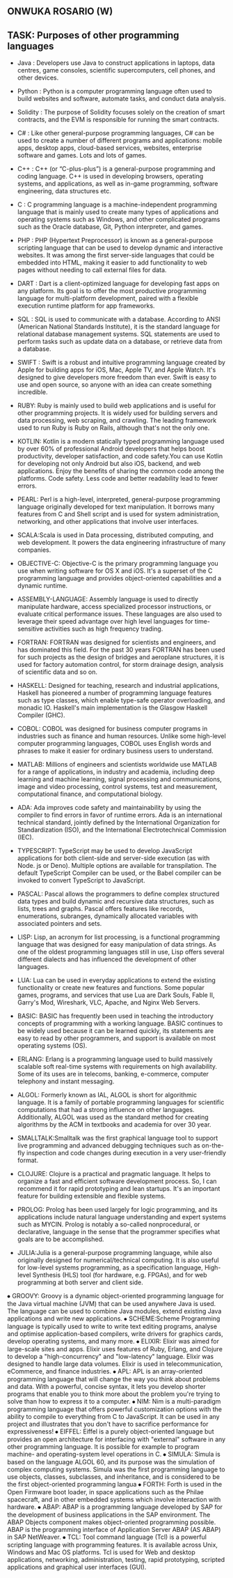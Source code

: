 ## ONWUKA ROSARIO (W)
## TASK: Purposes of other programming languages

-	Java : Developers use Java to construct applications in laptops, data centres, game consoles, scientific supercomputers, cell phones, and other devices.

- Python : Python is  a computer programming language often used to build websites and software, automate tasks, and conduct data analysis.

-	Solidity : The purpose of Solidity focuses solely on the creation of smart contracts, and the EVM is responsible for running the smart contracts.

-	C# : Like other general-purpose programming languages, C# can be used to create a number of different programs and applications: mobile apps, desktop apps, cloud-based services, websites, enterprise software and games. Lots and lots of games.

-	C++ : C++ (or “C-plus-plus”) is a general-purpose programming and coding language. C++ is used in developing browsers, operating systems, and applications, as well as in-game programming, software engineering, data structures etc.

- 	C : C programming language is a machine-independent programming language that is mainly used to create many types of applications and operating systems such as Windows, and other complicated programs such as the Oracle database, Git, Python interpreter, and games.

-	PHP : PHP (Hypertext Preprocessor) is known as a general-purpose scripting language that can be used to develop dynamic and interactive websites. It was among the first server-side languages that could be embedded into HTML, making it easier to add functionality to web pages without needing to call external files for data.

-	DART : Dart is a client-optimized language for developing fast apps on any platform. Its goal is to offer the most productive programming language for multi-platform development, paired with a flexible execution runtime platform for app frameworks.

-	SQL : SQL is used to communicate with a database. According to ANSI (American National Standards Institute), it is the standard language for relational database management systems. SQL statements are used to perform tasks such as update data on a database, or retrieve data from a database.

-	SWIFT : Swift is a robust and intuitive programming language created by Apple for building apps for iOS, Mac, Apple TV, and Apple Watch. It's designed to give developers more freedom than ever. Swift is easy to use and open source, so anyone with an idea can create something incredible.

-	RUBY: Ruby is mainly used to build web applications and is useful for other programming projects. It is widely used for building servers and data processing, web scraping, and crawling. The leading framework used to run Ruby is Ruby on Rails, although that's not the only one.

-	KOTLIN: Kotlin is a modern statically typed programming language used by over 60% of professional Android developers that helps boost productivity, developer satisfaction, and code safety.You can use Kotlin for developing not only Android but also iOS, backend, and web applications. Enjoy the benefits of sharing the common code among the platforms. Code safety. Less code and better readability lead to fewer errors.

-	PEARL: Perl is a high-level, interpreted, general-purpose programming language originally developed for text manipulation. It borrows many features from C and Shell script and is used for system administration, networking, and other applications that involve user interfaces.

-	SCALA:Scala is used in Data processing, distributed computing, and web development. It powers the data engineering infrastructure of many companies.

-	OBJECTIVE-C: Objective-C is the primary programming language you use when writing software for OS X and iOS. It's a superset of the C programming language and provides object-oriented capabilities and a dynamic runtime. 

-	ASSEMBLY-LANGUAGE: Assembly language is used to directly manipulate hardware, access specialized processor instructions, or evaluate critical performance issues. These languages are also used to leverage their speed advantage over high level languages for time-sensitive activities such as high frequency trading.

-	FORTRAN: FORTRAN was designed for scientists and engineers, and has dominated this field. For the past 30 years FORTRAN has been used for such projects as the design of bridges and aeroplane structures, it is used for factory automation control, for storm drainage design, analysis of scientific data and so on.

-	HASKELL: Designed for teaching, research and industrial applications, Haskell has pioneered a number of programming language features such as type classes, which enable type-safe operator overloading, and monadic IO. Haskell's main implementation is the Glasgow Haskell Compiler (GHC).

-	COBOL: COBOL was designed for business computer programs in industries such as finance and human resources. Unlike some high-level computer programming languages, COBOL uses English words and phrases to make it easier for ordinary business users to understand.

-	MATLAB: Millions of engineers and scientists worldwide use MATLAB for a range of applications, in industry and academia, including deep learning and machine learning, signal processing and communications, image and video processing, control systems, test and measurement, computational finance, and computational biology.

-	ADA: Ada improves code safety and maintainability by using the compiler to find errors in favor of runtime errors. Ada is an international technical standard, jointly defined by the International Organization for Standardization (ISO), and the International Electrotechnical Commission (IEC).

-	TYPESCRIPT: TypeScript may be used to develop JavaScript applications for both client-side and server-side execution (as with Node. js or Deno). Multiple options are available for transpilation. The default TypeScript Compiler can be used, or the Babel compiler can be invoked to convert TypeScript to JavaScript.

-	PASCAL: Pascal allows the programmers to define complex structured data types and build dynamic and recursive data structures, such as lists, trees and graphs. Pascal offers features like records, enumerations, subranges, dynamically allocated variables with associated pointers and sets.

-	LISP: Lisp, an acronym for list processing, is a functional programming language that was designed for easy manipulation of data strings. As one of the oldest programming languages still in use, Lisp offers several different dialects and has influenced the development of other languages.

-	LUA: Lua can be used in everyday applications to extend the existing functionality or create new features and functions. Some popular games, programs, and services that use Lua are Dark Souls, Fable II, Garry's Mod, Wireshark, VLC, Apache, and Nginx Web Servers.

-	BASIC: BASIC has frequently been used in teaching the introductory concepts of programming with a working language. BASIC continues to be widely used because it can be learned quickly, its statements are easy to read by other programmers, and support is available on most operating systems (OS).

-	ERLANG: Erlang is a programming language used to build massively scalable soft real-time systems with requirements on high availability. Some of its uses are in telecoms, banking, e-commerce, computer telephony and instant messaging.

-	ALGOL: Formerly known as IAL, ALGOL is short for algorithmic language. It is a family of portable programming languages for scientific computations that had a strong influence on other languages. Additionally, ALGOL was used as the standard method for creating algorithms by the ACM in textbooks and academia for over 30 year.

-	SMALLTALK:Smalltalk was the first graphical language tool to support live programming and advanced debugging techniques such as on-the-fly inspection and code changes during execution in a very user-friendly format.

-	CLOJURE: Clojure is a practical and pragmatic language. It helps to organize a fast and efficient software development process. So, I can recommend it for rapid prototyping and lean startups. It's an important feature for building extensible and flexible systems.

-	PROLOG: Prolog has been used largely for logic programming, and its applications include natural language understanding and expert systems such as MYCIN. Prolog is notably a so-called nonprocedural, or declarative, language in the sense that the programmer specifies what goals are to be accomplished.

-	JULIA:Julia is a general-purpose programming language, while also originally designed for numerical/technical computing. It is also useful for low-level systems programming, as a specification language, High-level Synthesis (HLS) tool (for hardware, e.g. FPGAs), and for web programming at both server and client side.

⦁	GROOVY: Groovy is a dynamic object-oriented programming language for the Java virtual machine (JVM) that can be used anywhere Java is used. The language can be used to combine Java modules, extend existing Java applications and write new applications.
⦁	SCHEME:Scheme Programming language is typically used to write to write text editing programs, analyse and optimise application-based compilers, write drivers for graphics cards, develop operating systems, and many more.
⦁	ELIXIR: Elixir was aimed for large-scale sites and apps. Elixir uses features of Ruby, Erlang, and Clojure to develop a "high-concurrency" and "low-latency" language. Elixir was designed to handle large data volumes. Elixir is used in telecommunication, eCommerce, and finance industries.
⦁	APL: APL is an array-oriented programming language that will change the way you think about problems and data. With a powerful, concise syntax, it lets you develop shorter programs that enable you to think more about the problem you're trying to solve than how to express it to a computer.
⦁	NIM: Nim is a multi-paradigm programming language that offers powerful customization options with the ability to compile to everything from C to JavaScript. It can be used in any project and illustrates that you don't have to sacrifice performance for expressiveness!
⦁	EIFFEL: Eiffel is a purely object-oriented language but provides an open architecture for interfacing with "external" software in any other programming language. It is possible for example to program machine- and operating-system level operations in C.
⦁	SIMULA: Simula is based on the language ALGOL 60, and its purpose was the simulation of complex computing systems. Simula was the first programming language to use objects, classes, subclasses, and inheritance, and is considered to be the first object-oriented programming langua
⦁	FORTH: Forth is used in the Open Firmware boot loader, in space applications such as the Philae spacecraft, and in other embedded systems which involve interaction with hardware.
⦁	ABAP: ABAP is a programming language developed by SAP for the development of business applications in the SAP environment. The ABAP Objects component makes object-oriented programming possible. ABAP is the programming interface of Application Server ABAP (AS ABAP) in SAP NetWeaver.
⦁	TCL: Tool command language (Tcl) is a powerful scripting language with programming features. It is available across Unix, Windows and Mac OS platforms. Tcl is used for Web and desktop applications, networking, administration, testing, rapid prototyping, scripted applications and graphical user interfaces (GUI).
